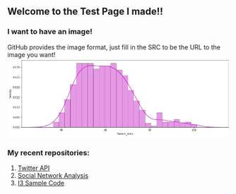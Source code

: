 ## Welcome to the Test Page I made!!

### I want to have an image!
GitHub provides the image format, just fill in the SRC to be the URL to the image you want!
![Image](https://github.com/i3TestAccount/i3TestAccount.github.io/raw/main/my_graph.png)

### My recent repositories:
1. [Twitter API](https://github.com/thearcadio/Twitter-API)
2. [Social Network Analysis](https://github.com/thearcadio/i3_SNA)
3. [I3 Sample Code](https://github.com/thearcadio/i3-Sample-Code)

